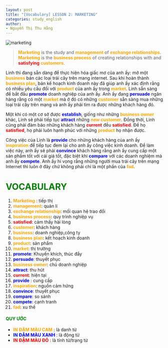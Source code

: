```yaml
---
layout: post
title: "[Vocabulary] LESSON 2: MARKETING"
categories: study_english
author:
- Nguyễn Thị Thu Hằng
---
```

![marketing](https://trungduc.net/wp-content/uploads/2020/03/marketing-e1567507829376.png)

> **<span style="color:orange">Marketing</span>**  is the study and **<span style="color:orange">management</span>** of **<span style="color:orange">exchange relationships</span>**. **<span style="color:orange">Marketing</span>** is the **<span style="color:orange">business process</span>** of creating relationships with and **<span style="color:red">satisfying</span>** **<span style="color:orange">customers</span>**.


Linh thì đang sẵn dàng để thực hiện hóa giấc mơ của anh ấy: mở một **<span style="color:orange">business</span>** bán các loại trái cây trên mang internet. Sau khi hoàn thành **<span style="color:orange">business plan</span>**, bản kế hoạch kinh doanh này đã giúp anh ấy xác định rằng có nhiều yêu cầu đối với **<span style="color:orange">product</span>** của anh ấy trong **<span style="color:orange">market</span>**. Linh sẵn sàng để bắt đầu **<span style="color:blue">promote</span>** doanh nghiệp của anh ấy. Anh ấy đang **<span style="color:blue">persuade</span>** ngân hàng rằng có một **<span style="color:orange">market</span>** mà ở đó có những **<span style="color:orange">customer</span>** sẵn sàng mua những loại trái cây trên mạng và anh ấy phải tìm ra được những khách hàng đó.

Một khi có một cơ sở được **<span style="color:blue">establish</span>**, giống như những **<span style="color:orange">business owner</span>** khác, Linh sẽ phải tiếp tục **<span style="color:blue">attract</span>** những **<span style="color:orange">new customer</span>**. Đồng thời, Linh cũng phải đảm bảo những khách hàng **<span style="color:red">current</span>** đều **<span style="color:red">satisfied</span>**. Để họ **<span style="color:red">satisfied</span>**, họ phải luôn hạnh phúc với những **<span style="color:orange">product</span>** họ nhận được.

Công việc của Linh là **<span style="color:blue">provide</span>** cho những khách hàng của anh ấy **<span style="color:orange">inspiration</span>** để tiếp tục đem lại cho anh ấy công việc kinh doanh. Để làm việc này, anh ấy sẽ phải **<span style="color:blue">convince</span>** khách hàng rằng anh ấy cung cấp một sản phẩm tốt với cái giá tốt, đặc biệt khi **<span style="color:blue">compare</span>** với các doanh nghiệm mà anh ấy **<span style="color:blue">compete</span>**. Anh ấy hi vọng rằng những người mua trái cây trên mạng Internet thì luôn ở đây chứ không phải chỉ là một phần của **<span style="color:orange">fad</span>**.


# **<span style="color:green">VOCABULARY</span>**
1. **<span style="color:orange">Marketing</span>** : tiếp thị 
2. **<span style="color:orange">management</span>**: quản lí
3. **<span style="color:orange">exchange relationship</span>**: mối quan hệ trao đổi
4. **<span style="color:orange">business process</span>**: quy trình nghiệp vụ
5. **<span style="color:red">satisfied</span>**: cảm thấy hài lòng
6. **<span style="color:orange">customer</span>**: khách hàng
7. **<span style="color:orange">business</span>**: doanh nghiệp,công ty
8. **<span style="color:orange">business plan</span>**: kết hoạch kinh doanh
9. **<span style="color:orange">product</span>**: sản phẩm
10. **<span style="color:orange">market</span>**: thị trường
11. **<span style="color:blue">promote</span>**: Khuyến khích, thúc đẩy
12. **<span style="color:blue">persuade</span>**: thuyết phục
13. **<span style="color:orange">business owner</span>**: chủ doanh nghiệp
14. **<span style="color:blue">attract</span>**: thu hút
15. **<span style="color:red">current</span>**: hiện tại
16. **<span style="color:blue">provide</span>** : cung cấp
17. **<span style="color:orange">inspiration</span>**: nguồn cảm hứng
18. **<span style="color:blue">convince</span>**: thuyết phục
19. **<span style="color:blue">compare</span>**: so sánh
20. **<span style="color:blue">compete</span>**: cạnh tranh
21. **<span style="color:orange">fad</span>**: xu thế

#### **<span style="color:green">QUY ƯỚC</span>**
 - **<span style="color:orange">IN ĐẬM MÀU CAM</span>** :  là danh từ
 - **<span style="color:blue">IN ĐẬM MÀU XANH</span>** :  là động từ
 - **<span style="color:red">IN ĐẬM MÀU ĐỎ</span>** :  là tính từ/trạng từ
